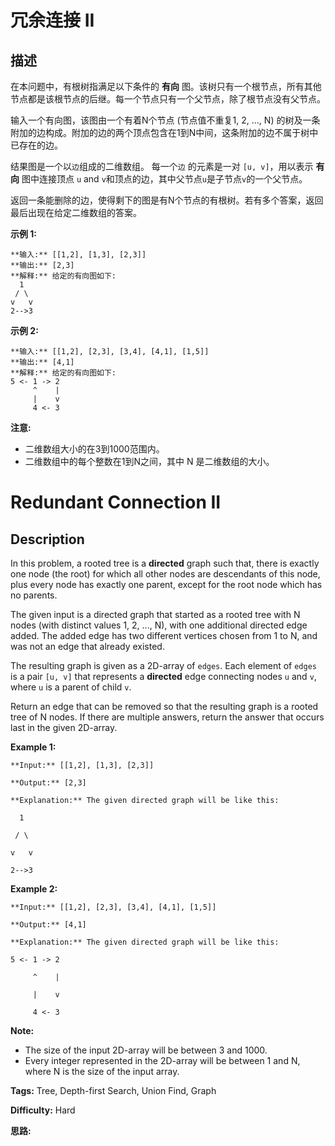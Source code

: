 # 冗余连接 II

## 描述

在本问题中，有根树指满足以下条件的 **有向** 图。该树只有一个根节点，所有其他节点都是该根节点的后继。每一个节点只有一个父节点，除了根节点没有父节点。

输入一个有向图，该图由一个有着N个节点 (节点值不重复1, 2, ..., N) 的树及一条附加的边构成。附加的边的两个顶点包含在1到N中间，这条附加的边不属于树中已存在的边。

结果图是一个以`边`组成的二维数组。 每一个`边` 的元素是一对 `[u, v]`，用以表示 **有向** 图中连接顶点 `u` and `v`和顶点的边，其中父节点`u`是子节点`v`的一个父节点。

返回一条能删除的边，使得剩下的图是有N个节点的有根树。若有多个答案，返回最后出现在给定二维数组的答案。

**示例  1:**

    
    
    **输入:** [[1,2], [1,3], [2,3]]
    **输出:** [2,3]
    **解释:** 给定的有向图如下:
      1
     / \
    v   v
    2-->3
    

**示例 2:**

    
    
    **输入:** [[1,2], [2,3], [3,4], [4,1], [1,5]]
    **输出:** [4,1]
    **解释:** 给定的有向图如下:
    5 <- 1 -> 2
         ^    |
         |    v
         4 <- 3
    

**注意:**

  * 二维数组大小的在3到1000范围内。
  * 二维数组中的每个整数在1到N之间，其中 N 是二维数组的大小。



# Redundant Connection II

## Description



In this problem, a rooted tree is a **directed** graph such that, there is exactly one node (the root) for which all other nodes are descendants of this node, plus every node has exactly one parent, except for the root node which has no parents.

The given input is a directed graph that started as a rooted tree with N nodes (with distinct values 1, 2, ..., N), with one additional directed edge added. The added edge has two different vertices chosen from 1 to N, and was not an edge that already existed.

The resulting graph is given as a 2D-array of `edges`. Each element of `edges` is a pair `[u, v]` that represents a **directed** edge connecting nodes `u` and `v`, where `u` is a parent of child `v`.

Return an edge that can be removed so that the resulting graph is a rooted tree of N nodes. If there are multiple answers, return the answer that occurs last in the given 2D-array.

**Example 1:**  

    
    
    **Input:** [[1,2], [1,3], [2,3]]
    **Output:** [2,3]
    **Explanation:** The given directed graph will be like this:
      1
     / \
    v   v
    2-->3
    

**Example 2:**  

    
    
    **Input:** [[1,2], [2,3], [3,4], [4,1], [1,5]]
    **Output:** [4,1]
    **Explanation:** The given directed graph will be like this:
    5 <- 1 -> 2
         ^    |
         |    v
         4 <- 3
    

**Note:**  

* The size of the input 2D-array will be between 3 and 1000.
* Every integer represented in the 2D-array will be between 1 and N, where N is the size of the input array.


**Tags:** Tree, Depth-first Search, Union Find, Graph

**Difficulty:** Hard

**思路:**
